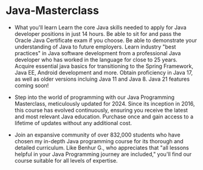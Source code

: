 # Java-Masterclass

- What you'll learn
Learn the core Java skills needed to apply for Java developer positions in just 14 hours.
Be able to sit for and pass the Oracle Java Certificate exam if you choose.
Be able to demonstrate your understanding of Java to future employers.
Learn industry "best practices" in Java software development from a professional Java developer who has worked in the language for close to 25 years.
Acquire essential java basics for transitioning to the Spring Framework, Java EE, Android development and more.
Obtain proficiency in Java 17, as well as older versions incluing Java 11 and Java 8.
Java 21 features coming soon!

- Step into the world of programming with our Java Programming Masterclass, meticulously updated for 2024. Since its inception in 2016, this course has evolved continuously, ensuring you receive the latest and most relevant Java education. Purchase once and gain access to a lifetime of updates without any additional cost.

- Join an expansive community of over 832,000 students who have chosen my in-depth Java programming course for its thorough and detailed curriculum. Like Benhur G., who appreciates that "all lessons helpful in your Java Programming journey are included," you'll find our course suitable for all levels of expertise.
